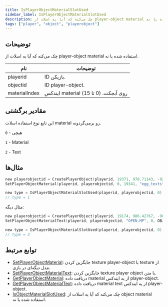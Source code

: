 ```yaml
---
title: IsPlayerObjectMaterialSlotUsed
sidebar_label: IsPlayerObjectMaterialSlotUsed
description: چک می‌کنه که آیا یه اسلات از player-object material استفاده شده یا نه.
tags: ["player", "object", "playerobject"]
---
```


<VersionWarn version='omp v1.1.0.2612' />

## توضیحات

چک می‌کنه که آیا یه اسلات از player-object material استفاده شده یا نه.

| نام           | توضیحات                                        |
|---------------|-------------------------------------------------|
| playerid      | ID بازیکن.                                      |
| objectid      | ID player-object.                               |
| materialIndex | ایندکس material روی آبجکت. (0 تا 15)           |

## مقادیر برگشتی

این تابع نوع استفاده اسلات material رو برمی‌گردونه.

`0` - هیچی

`1` - Material

`2` - Text

## مثال‌ها

```c
new playerobjectid = CreatePlayerObject(playerid, 19371, 978.71143, -925.25708, 42.63720,   0.00000, 0.00000, 2.00000);
SetPlayerObjectMaterial(playerid, playerobjectid, 0, 19341, "egg_texts", "easter_egg01", 0xFFFFFFFF);

new type = IsPlayerObjectMaterialSlotUsed(playerid, playerobjectid, 0);
// type = 1
```

مثال دیگه:

```c
new playerobjectid = CreatePlayerObject(playerid, 19174, 986.42767, -983.14850, 40.95220,   0.00000, 0.00000, 186.00000);
SetPlayerObjectMaterialText(playerid, playerobjectid, "OPEN.MP", 0, OBJECT_MATERIAL_SIZE_256x128, "Arial", 38, true, 0xFF0000FF, 0x00000000, OBJECT_MATERIAL_TEXT_ALIGN_LEFT);

new type = IsPlayerObjectMaterialSlotUsed(playerid, playerobjectid, 0);
// type = 2
```

## توابع مرتبط

- [SetPlayerObjectMaterial](SetPlayerObjectMaterial): جایگزین کردن texture player-object با texture از مدل دیگه‌ای در بازی.
- [SetPlayerObjectMaterialText](SetPlayerObjectMaterialText): جایگزین کردن texture player object با متن.
- [GetPlayerObjectMaterial](GetPlayerObjectMaterial): دریافت داده material از یه ایندکس player-object.
- [GetPlayerObjectMaterialText](GetPlayerObjectMaterialText): دریافت داده material text از یه ایندکس player-object.
- [IsObjectMaterialSlotUsed](IsObjectMaterialSlotUsed): چک می‌کنه که آیا یه اسلات از object material استفاده شده یا نه.